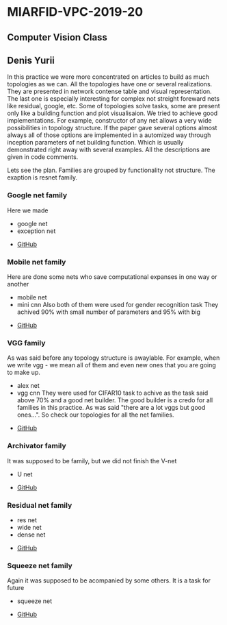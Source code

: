 # MIARFID-VPC-2019-20

## Computer Vision Class
## Denis Yurii
In this practice we were more concentrated on articles to build as much topologies as we can. All the topologies have one or several realizations. They are presented in network contense table and visual representation. The last one is especially interesting for complex not streight foreward nets like residual, google, etc. Some of topologies solve tasks, some are present only like a building function and plot visualisaion. We tried to achieve good implementations. For example, constructor of any net allows a very wide possibilities in topology structure. If the paper gave several options almost always all of those options are implemented in a automized way through inception parameters of net building function. Which is usually demonstrated right away with several examples. All the descriptions are given in code comments.

Lets see the plan. Families are grouped by functionality not structure. The exaption is resnet family.
### Google net family
Here we made
- google net
- exception net
* [GitHub](https://github.com/LokiAndere/MIARFID-VPC-2019-20/blob/master/GoogleNet_family.ipynb)

### Mobile net family
Here are done some nets who save computational expanses in one way or another
- mobile net
- mini cnn
Also both of them were used for gender recognition task
They achived 90% with small number of parameters and 95% with big
* [GitHub](https://github.com/LokiAndere/MIARFID-VPC-2019-20/blob/master/MobileNet_family.ipynb)

### VGG family
As was said before any topology structure is awaylable. For example, when we write vgg - we mean all of them and even new ones that you are going to make up.
- alex net
- vgg cnn
They were used for CIFAR10 task to achive as the task said above 70% and a good net builder. The good builder is a credo for all families in this practice. As was said "there are a lot vggs but good ones...". So check our topologies for all the net families.
* [GitHub](https://github.com/LokiAndere/MIARFID-VPC-2019-20/blob/master/VGG_family.ipynb)

### Archivator family
It was supposed to be family, but we did not finish the V-net
- U net
* [GitHub](https://github.com/LokiAndere/MIARFID-VPC-2019-20/blob/master/archivador_family.ipynb)

### Residual net family
- res net
- wide net
- dense net
* [GitHub](https://github.com/LokiAndere/MIARFID-VPC-2019-20/blob/master/res_net_family.ipynb)

### Squeeze net family
Again it was supposed to be acompanied by some others. It is a task for future
- squeeze net
* [GitHub](https://github.com/LokiAndere/MIARFID-VPC-2019-20/blob/master/squeezenet.ipynb)
